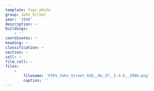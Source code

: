 ```yaml
---
template: fsps_photo
group: John_Street
year: '1980'
description: ~
buildings:
    - ''
coordinates: ~
heading: ~
classification: ~
section: ~
cell: ~
film_roll: ~
files:
    -
        filename: 'FSPS_John_Street_028,_No_37,_5-3-E,_1980.png'
        caption: ''
---
```

